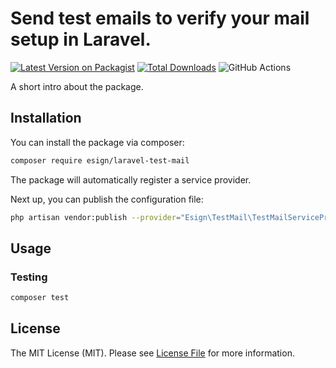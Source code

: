 # Send test emails to verify your mail setup in Laravel.

[![Latest Version on Packagist](https://img.shields.io/packagist/v/esign/laravel-test-mail.svg?style=flat-square)](https://packagist.org/packages/esign/laravel-test-mail)
[![Total Downloads](https://img.shields.io/packagist/dt/esign/laravel-test-mail.svg?style=flat-square)](https://packagist.org/packages/esign/laravel-test-mail)
![GitHub Actions](https://github.com/esign/laravel-test-mail/actions/workflows/main.yml/badge.svg)

A short intro about the package.

## Installation

You can install the package via composer:

```bash
composer require esign/laravel-test-mail
```

The package will automatically register a service provider.

Next up, you can publish the configuration file:
```bash
php artisan vendor:publish --provider="Esign\TestMail\TestMailServiceProvider" --tag="config"
```

## Usage

### Testing

```bash
composer test
```

## License

The MIT License (MIT). Please see [License File](LICENSE.md) for more information.
